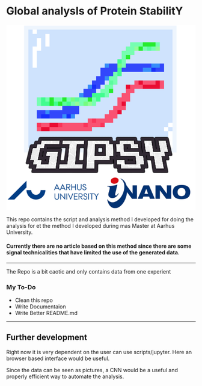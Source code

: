 # Global analysIs of Protein StabilitY
![Logo](Gipsy_logo.png)

This repo contains the script and analysis method I developed for doing the analysis for et the method I developed during mas Master at Aarhus University.

#### Currently there are no article based on this method since there are some signal technicalities that have limited the use of the generated data.
---

The Repo is a bit caotic and only contains data from one experient

### My To-Do

* Clean this repo
* Write Documentaion
* Write Better README.md

---

## Further development

Right now it is very dependent on the user can use scripts/jupyter. Here an browser based interface would be useful.

Since the data can be seen as pictures, a CNN would be a useful and properly efficient way to automate the analysis.


